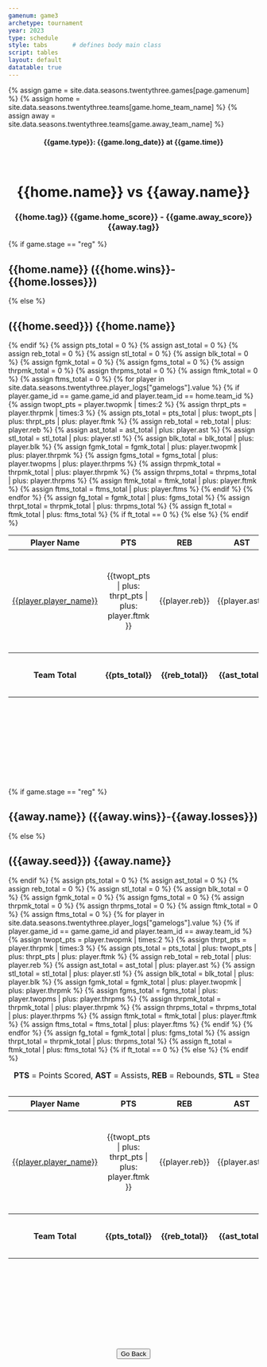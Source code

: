 ```yaml
---
gamenum: game3
archetype: tournament
year: 2023
type: schedule
style: tabs       # defines body main class
script: tables
layout: default
datatable: true
---
```

{% assign game = site.data.seasons.twentythree.games[page.gamenum] %}
{% assign home = site.data.seasons.twentythree.teams[game.home_team_name] %}
{% assign away = site.data.seasons.twentythree.teams[game.away_team_name] %}

<h4 style="text-align: center;"> {{game.type}}: {{game.long_date}} at {{game.time}} </h4>
<br>
<h1 style="text-align: center;"> {{home.name}} vs {{away.name}}</h1>
<h3 style="text-align: center;"> {{home.tag}} {{game.home_score}} - {{game.away_score}} {{away.tag}} </h3>
{% if game.stage == "reg" %}
<h2> {{home.name}} ({{home.wins}}-{{home.losses}})</h2>
{% else %}
<h2> ({{home.seed}}) {{home.name}} </h2>
{% endif %}
<table class="display">
  <colgroup>
      <col class="fifteen"/>
      <col class="nine"/>
      <col class="nine"/>
      <col class="nine"/>
      <col class="nine"/>
      <col class="nine"/>
      <col class="nine"/>
      <col class="nine"/>
      <col class="nine"/>
  </colgroup>
  <thead style="text-align: center;">
    <tr>
        <th>Player Name</th>
        <th>PTS</th>
        <th>REB</th>
        <th>AST</th>
        <th>STL</th>
        <th>BLK</th>
        <th>FG</th>
        <th>3PT</th>
        <th>FT</th>
    </tr>
  </thead>
  <tbody style="text-align: center;">
  {% assign pts_total = 0 %}
  {% assign ast_total = 0 %}
  {% assign reb_total = 0 %}
  {% assign stl_total = 0 %}
  {% assign blk_total = 0 %}
  {% assign fgmk_total = 0 %}
  {% assign fgms_total = 0 %}
  {% assign thrpmk_total = 0 %}
  {% assign thrpms_total = 0 %}
  {% assign ftmk_total = 0 %}
  {% assign ftms_total = 0 %}
  {% for player in site.data.seasons.twentythree.player_logs["gamelogs"].value %}
  {% if player.game_id == game.game_id and player.team_id == home.team_id %}
  {% assign twopt_pts = player.twopmk | times:2 %}
  {% assign thrpt_pts = player.thrpmk | times:3 %}
  <tr>
      <td><a href="/players/{{player.player_id}}">{{player.player_name}}</a></td>
      <td>{{twopt_pts | plus: thrpt_pts | plus: player.ftmk }}</td>
      <td>{{player.reb}}</td>
      <td>{{player.ast}}</td>
      <td>{{player.stl}}</td>
      <td>{{player.blk}}</td>
      <td>{{player.twopmk | plus: player.thrpmk}}-{{player.twopms | plus: player.thrpms | plus: player.twopmk | plus: player.thrpmk}}</td>
      <td>{{player.thrpmk}}-{{player.thrpms | plus: player.thrpmk}}</td>
      <td>{{player.ftmk}}-{{player.ftms | plus: player.ftmk}}</td>
      {% assign pts_total = pts_total | plus: twopt_pts | plus: thrpt_pts | plus: player.ftmk  %}
      {% assign reb_total = reb_total | plus: player.reb %}
      {% assign ast_total = ast_total | plus: player.ast %}
      {% assign stl_total = stl_total | plus: player.stl %}
      {% assign blk_total = blk_total | plus: player.blk %}
      {% assign fgmk_total = fgmk_total | plus: player.twopmk | plus: player.thrpmk %}
      {% assign fgms_total = fgms_total | plus: player.twopms | plus: player.thrpms %}
      {% assign thrpmk_total = thrpmk_total | plus: player.thrpmk %}
      {% assign thrpms_total = thrpms_total | plus: player.thrpms %}
      {% assign ftmk_total = ftmk_total | plus: player.ftmk %}
      {% assign ftms_total = ftms_total | plus: player.ftms %}
   </tr>
  {% endif %}
  {% endfor %}
  <tfoot style="text-align: center;">
    <tr>
        <th>Team Total</th>
        <th>{{pts_total}}</th>
        <th>{{reb_total}}</th>
        <th>{{ast_total}}</th>
        <th>{{stl_total}}</th>
        <th>{{blk_total}}</th>
        <th>{{fgmk_total}}-{{fgms_total| plus: fgmk_total }}</th>
        <th>{{thrpmk_total}}-{{thrpms_total| plus: thrpmk_total }}</th>
        <th>{{ftmk_total}}-{{ftms_total| plus: ftmk_total }}</th>
    </tr>
    <tr>
        <th></th>
        <th></th>
        <th></th>
        <th></th>
        <th></th>
        <th></th>
        {% assign fg_total = fgmk_total | plus: fgms_total %}
        <th>{{100.0 | times: fgmk_total | divided_by: fg_total | round: 1 }} %</th>
        {% assign thrpt_total = thrpmk_total | plus: thrpms_total %}
        <th>{{100.0 | times: thrpmk_total | divided_by: thrpt_total | round: 1 }} %</th>
        {% assign ft_total = ftmk_total | plus: ftms_total %}
        {% if ft_total == 0 %}
        <th>-- %</th>
        {% else %}
        <th>{{100.0 | times: ftmk_total | divided_by: ft_total | round: 1 }}%</th>
        {% endif %}
    </tr>
  </tfoot>
  </tbody>
</table>
<br>
{% if game.stage == "reg" %}
<h2> {{away.name}} ({{away.wins}}-{{away.losses}})</h2>
{% else %}
<h2> ({{away.seed}}) {{away.name}} </h2>
{% endif %}
<table class="display">
  <caption style="text-align: center;"> <b>PTS</b> = Points Scored, <b>AST</b> = Assists, <b>REB</b> = Rebounds, <b>STL</b> = Steals, <b>BLK</b> = Blocks. <b>FG</b> = Both 2PT and 3PT total made-shot, <b>3PT</b> = Three Pointers made-shot, <b>FT</b> = Free Throws made-shot </caption>
  <colgroup>
      <col class="fifteen"/>
      <col class="nine"/>
      <col class="nine"/>
      <col class="nine"/>
      <col class="nine"/>
      <col class="nine"/>
      <col class="nine"/>
      <col class="nine"/>
      <col class="nine"/>
  </colgroup>
  <thead style="text-align: center;">
    <tr>
        <th>Player Name</th>
        <th>PTS</th>
        <th>REB</th>
        <th>AST</th>
        <th>STL</th>
        <th>BLK</th>
        <th>FG</th>
        <th>3PT</th>
        <th>FT</th>
    </tr>
  </thead>
  <tbody style="text-align: center;">
  {% assign pts_total = 0 %}
  {% assign ast_total = 0 %}
  {% assign reb_total = 0 %}
  {% assign stl_total = 0 %}
  {% assign blk_total = 0 %}
  {% assign fgmk_total = 0 %}
  {% assign fgms_total = 0 %}
  {% assign thrpmk_total = 0 %}
  {% assign thrpms_total = 0 %}
  {% assign ftmk_total = 0 %}
  {% assign ftms_total = 0 %}
  {% for player in site.data.seasons.twentythree.player_logs["gamelogs"].value %}
  {% if player.game_id == game.game_id and player.team_id == away.team_id %}
  {% assign twopt_pts = player.twopmk | times:2 %}
  {% assign thrpt_pts = player.thrpmk | times:3 %}
  <tr>
      <td><a href="/players/{{player.player_id}}">{{player.player_name}}</a></td>
      <td>{{twopt_pts | plus: thrpt_pts | plus: player.ftmk }}</td>
      <td>{{player.reb}}</td>
      <td>{{player.ast}}</td>
      <td>{{player.stl}}</td>
      <td>{{player.blk}}</td>
      <td>{{player.twopmk | plus: player.thrpmk}}-{{player.twopms | plus: player.thrpms | plus: player.twopmk | plus: player.thrpmk}}</td>
      <td>{{player.thrpmk}}-{{player.thrpms | plus: player.thrpmk}}</td>
      <td>{{player.ftmk}}-{{player.ftms | plus: player.ftmk}}</td>
      {% assign pts_total = pts_total | plus: twopt_pts | plus: thrpt_pts | plus: player.ftmk  %}
      {% assign reb_total = reb_total | plus: player.reb %}
      {% assign ast_total = ast_total | plus: player.ast %}
      {% assign stl_total = stl_total | plus: player.stl %}
      {% assign blk_total = blk_total | plus: player.blk %}
      {% assign fgmk_total = fgmk_total | plus: player.twopmk | plus: player.thrpmk %}
      {% assign fgms_total = fgms_total | plus: player.twopms | plus: player.thrpms %}
      {% assign thrpmk_total = thrpmk_total | plus: player.thrpmk %}
      {% assign thrpms_total = thrpms_total | plus: player.thrpms %}
      {% assign ftmk_total = ftmk_total | plus: player.ftmk %}
      {% assign ftms_total = ftms_total | plus: player.ftms %}
   </tr>
  {% endif %}
  {% endfor %}
  <tfoot style="text-align: center;">
    <tr>
        <th>Team Total</th>
        <th>{{pts_total}}</th>
        <th>{{reb_total}}</th>
        <th>{{ast_total}}</th>
        <th>{{stl_total}}</th>
        <th>{{blk_total}}</th>
        <th>{{fgmk_total}}-{{fgms_total| plus: fgmk_total }}</th>
        <th>{{thrpmk_total}}-{{thrpms_total| plus: thrpmk_total }}</th>
        <th>{{ftmk_total}}-{{ftms_total| plus: ftmk_total }}</th>
    </tr>
    <tr>
        <th></th>
        <th></th>
        <th></th>
        <th></th>
        <th></th>
        <th></th>
        {% assign fg_total = fgmk_total | plus: fgms_total %}
        <th>{{100.0 | times: fgmk_total | divided_by: fg_total | round: 1 }} %</th>
        {% assign thrpt_total = thrpmk_total | plus: thrpms_total %}
        <th>{{100.0 | times: thrpmk_total | divided_by: thrpt_total | round: 1 }} %</th>
        {% assign ft_total = ftmk_total | plus: ftms_total %}
        {% if ft_total == 0 %}
        <th>-- %</th>
        {% else %}
        <th>{{100.0 | times: ftmk_total | divided_by: ft_total | round: 1 }}%</th>
        {% endif %}
    </tr>
  </tfoot>
  </tbody>
</table>
<br>
<div style="display: flex; justify-content: center; align-items: center;">
  <button type="button" onclick="window.history.back()">Go Back</button>
</div>